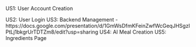 [<link to template slide>](https://docs.google.com/presentation/d/1GmWsDfmKFeinZwfWcGeqJHSgzIPtLj1bkgrUrTDTZm8/edit?slide=id.p#slide=id.p) US1: User Account Creation
<link to template slide> US2: User Login
US3: Backend Management - https://docs.google.com/presentation/d/1GmWsDfmKFeinZwfWcGeqJHSgzIPtLj1bkgrUrTDTZm8/edit?usp=sharing
<link to template slide> US4: AI Meal Creation
<link to template slide> US5: Ingredients Page
